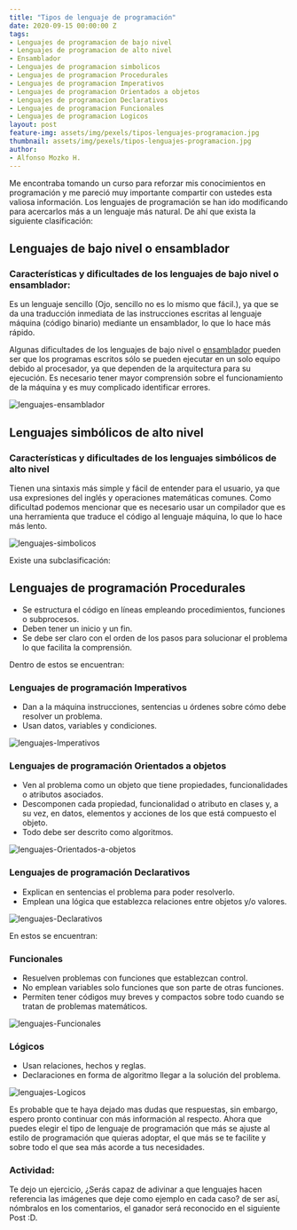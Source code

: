 ```yaml
---
title: "Tipos de lenguaje de programación"
date: 2020-09-15 00:00:00 Z
tags:
- Lenguajes de programacion de bajo nivel
- Lenguajes de programacion de alto nivel
- Ensamblador 
- Lenguajes de programacion simbolicos 
- Lenguajes de programacion Procedurales
- Lenguajes de programacion Imperativos
- Lenguajes de programacion Orientados a objetos
- Lenguajes de programacion Declarativos
- Lenguajes de programacion Funcionales
- Lenguajes de programacion Logicos
layout: post
feature-img: assets/img/pexels/tipos-lenguajes-programacion.jpg
thumbnail: assets/img/pexels/tipos-lenguajes-programacion.jpg
author:
- Alfonso Mozko H.
---
```


Me encontraba tomando un curso para reforzar mis conocimientos en programación y me pareció muy importante compartir con ustedes esta valiosa información. Los lenguajes de programación se han ido modificando para acercarlos más a un lenguaje más natural. De ahí que exista la siguiente clasificación:

## Lenguajes de bajo nivel o ensamblador

### Características y dificultades de los lenguajes de bajo nivel o ensamblador:

Es un lenguaje sencillo (Ojo, sencillo no es lo mismo que fácil.), ya que se da una traducción inmediata de las instrucciones escritas al lenguaje máquina (código binario) mediante un ensamblador, lo que lo hace más rápido.

Algunas dificultades de los lenguajes de bajo nivel o [ensamblador](https://es.wikipedia.org/wiki/Lenguaje_ensamblador) pueden ser que los programas escritos sólo se pueden ejecutar en un solo equipo debido al procesador, ya que dependen de la arquitectura para su ejecución. Es necesario tener mayor comprensión sobre el funcionamiento de la máquina y es muy complicado identificar errores.

![lenguajes-ensamblador](https://i.ibb.co/Wkd86pJ/lenguajes-ensamblador-alfonsomozko.png)

## Lenguajes simbólicos de alto nivel

### Características y dificultades de los lenguajes simbólicos de alto nivel

Tienen una sintaxis más simple y fácil de entender para el usuario, ya que usa expresiones del inglés y operaciones matemáticas comunes. Como dificultad podemos mencionar que es necesario usar un compilador que es una herramienta que traduce el código al lenguaje máquina, lo que lo hace más lento.

![lenguajes-simbolicos](https://i.ibb.co/G2V8Qqd/lenguajes-simbolicos-de-alto-nivel-alfonsomozko.png)

Existe una subclasificación:

## Lenguajes de programación Procedurales

- Se estructura el código en líneas empleando procedimientos, funciones o subprocesos.
- Deben tener un inicio y un fin.
- Se debe ser claro con el orden de los pasos para solucionar el problema lo que facilita la comprensión.

Dentro de estos se encuentran:

### Lenguajes de programación Imperativos

- Dan a la máquina instrucciones, sentencias u órdenes sobre cómo debe resolver un problema.
- Usan datos, variables y condiciones.

![lenguajes-Imperativos](https://i.ibb.co/5Ls4PSH/Lenguajes-Imperativos-alfonsomozkoh.png)

### Lenguajes de programación Orientados a objetos

- Ven al problema como un objeto que tiene propiedades, funcionalidades o atributos asociados.
- Descomponen cada propiedad, funcionalidad o atributo en clases y, a su vez, en datos, elementos y acciones de los que está compuesto el objeto.
- Todo debe ser descrito como algoritmos.

![lenguajes-Orientados-a-objetos](https://i.ibb.co/6v4thK0/Orientados-a-objetos-Alfonsomozko.png)

### Lenguajes de programación Declarativos

- Explican en sentencias el problema para poder resolverlo.
- Emplean una lógica que establezca relaciones entre objetos y/o valores.

![lenguajes-Declarativos](https://i.ibb.co/s2DgdL0/Lenguajes-Declarativos.png)

En estos se encuentran:

### Funcionales

- Resuelven problemas con funciones que establezcan control.
- No emplean variables solo funciones que son parte de otras funciones.
- Permiten tener códigos muy breves y compactos sobre todo cuando se tratan de problemas matemáticos.

![lenguajes-Funcionales](https://i.ibb.co/L82hLhw/Funcionales-alfonsomozko.png)

### Lógicos

- Usan relaciones, hechos y reglas.
- Declaraciones en forma de algoritmo llegar a la solución del problema.

![lenguajes-Logicos](https://i.ibb.co/XYB8X2f/Logicos.png)

Es probable que te haya dejado mas dudas que respuestas, sin embargo, espero pronto continuar con más información al respecto.
Ahora que puedes elegir el tipo de lenguaje de programación que más se ajuste al estilo de programación que quieras adoptar, el que más se te facilite y sobre todo el que sea más acorde a tus necesidades.

### Actividad:

Te dejo un ejercicio, ¿Serás capaz de adivinar a que lenguajes hacen referencia las imágenes que deje como ejemplo en cada caso? de ser así, nómbralos en los comentarios, el ganador será reconocido en el siguiente Post :D.
